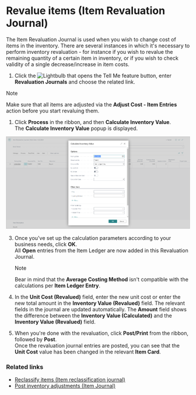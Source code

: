 # Revalue items (Item Revaluation Journal)

The Item Revaluation Journal is used when you wish to change cost of items in the inventory. There are several instances in which it's necessary to perform inventory revaluation - for instance if you wish to revalue the remaining quantity of a certain item in inventory, or if you wish to check validity of a single decrease/increase in item costs. 

1. Click the ![Lightbulb that opens the Tell Me feature](../../images/Icons/Lightbulb_icon.png "Tell Me what you want to do") button, enter **Revaluation Journals** and choose the related link.        

> [!Note]
> Make sure that all items are adjusted via the **Adjust Cost - Item Entries** action before you start revaluing them. 

1. Click **Process** in the ribbon, and then **Calculate Inventory Value**.    
   The **Calculate Inventory Value** popup is displayed.

<img src="../images/calculate_inventory_value.PNG" width="600">

3. Once you've set up the calculation parameters according to your business needs, click **OK**.    
   All **Open** entries from the Item Ledger are now added in this Revaluation Journal.
   
   > [!Note]
   > Bear in mind that the **Average Costing Method** isn't compatible with the calculations per **Item Ledger Entry**.

4. In the **Unit Cost (Revalued)** field, enter the new unit cost or enter the new total amount in the **Inventory Value (Revalued)** field.
   The relevant fields in the journal are updated automatically. The **Amount** field shows the difference between the **Inventory Value (Calculated)** and the **Inventory Value (Revalued)** field.

5. When you're done with the revaluation, click **Post/Print** from the ribbon, followed by **Post**.      
   Once the revaluation journal entries are posted, you can see that the **Unit Cost** value has been changed in the relevant **Item Card**.


### Related links

- [Reclassify items (Item reclassification journal)](reclassify_items.md)
- [Post inventory adjustments (Item Journal)](post_inventory_adjustment_item_journal.md)